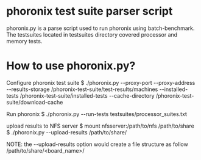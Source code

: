 phoronix test suite parser script
================================

phoronix.py is a parse script used to run phoronix using batch-benchmark.
The testsuites located in testsuites directory covered processor and memory
tests.

How to use phoronix.py?
======================
Configure phoronix test suite
$ ./phoronix.py --proxy-port <proxyPort> --proxy-address <proxyAddress>--results-storage /phoronix-test-suite/test-results/machines --installed-tests /phoronix-test-suite/installed-tests --cache-directory /phoronix-test-suite/download-cache

Run phoronix
$ ./phoronix.py --run-tests testsuites/processor_suites.txt

upload results to NFS server
$ mount nfsserver:/path/to/nfs /path/to/share
$ ./phoronix.py --upload-results /path/to/share/

NOTE: the --upload-results option would create a file structure as follow
/path/to/share/<board_name>/<os-release>
